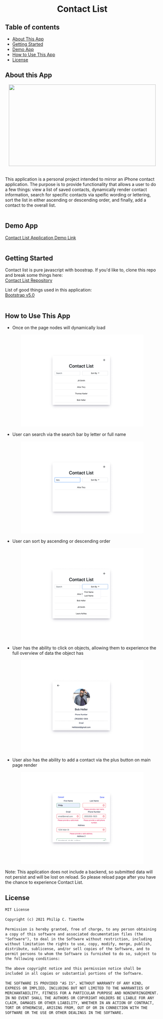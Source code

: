 <h1 align="center">Contact List</h1>

## Table of contents

- [About This App](#about-this-app)
- [Getting Started](#getting-started)
- [Demo App](#demo-app)
- [How to Use This App](#how-to-use-this-app)
- [License](#license)

## About this App
<div align="center">
<img src="https://media.giphy.com/media/Bz0VxzLCAPUgdxyTLE/giphy.gif" width="480" height="266">
</div>
<br/>

This application is a personal project intended to mirror an iPhone contact application.  The purpose is to provide functionality that allows a user to do a few things: view a list of saved contacts, dynamically render contact information, search for specific contacts via speific wording or lettering, sort the list in either ascending or descending order, and finally, add a contact to the overall list.
<br/>
<br/>

## Demo App
<a href="https://philiptimothe.github.io/Contact_List/">Contact List Application Demo Link</a>
<br/>
<br/>


## Getting Started

Contact list is pure javascript with boostrap.  If you'd like to, clone this repo and break some things here:<br/>
<a href="https://github.com/PhilipTimothe/Contact_List">Contact List Repository</a>
<br/>

List of good things used in this application:<br/>
<a href="https://getbootstrap.com/">Bootstrap v5.0</a>
<br/>
<br/>

## How to Use This App

- Once on the page nodes will dynamically load
<div align="center">
    <img src="images/Contact List.jpg" width="400" height="300">
</div>

- User can search via the search bar by letter or full name
<div align="center">
    <img src="images/Contact List-2.jpg" width="400" height="300">
</div>

- User can sort by ascending or descending order
<div align="center">
    <img src="images/Contact List-5.jpg" width="400" height="300">
</div>

- User has the ability to click on objects, allowing them to experience the full overview of data the object has
<div align="center">
    <img src="images/Contact List-4.jpg" width="400" height="300">
</div>

- User also has the ability to add a contact via the plus button on main page render
<div align="center">
    <img src="images/Contact List-3.jpg" width="400" height="300">
</div>


Note: This application does not include a backend, so submitted data will not persist and will be lost on reload.  So please reload page after you have the chance to experience Contact List.
<br/>

## License

    MIT License

    Copyright (c) 2021 Philip C. Timothe

    Permission is hereby granted, free of charge, to any person obtaining a copy of this software and associated documentation files (the "Software"), to deal in the Software without restriction, including without limitation the rights to use, copy, modify, merge, publish, distribute, sublicense, and/or sell copies of the Software, and to permit persons to whom the Software is furnished to do so, subject to the following conditions:

    The above copyright notice and this permission notice shall be included in all copies or substantial portions of the Software.

    THE SOFTWARE IS PROVIDED "AS IS", WITHOUT WARRANTY OF ANY KIND, EXPRESS OR IMPLIED, INCLUDING BUT NOT LIMITED TO THE WARRANTIES OF MERCHANTABILITY, FITNESS FOR A PARTICULAR PURPOSE AND NONINFRINGEMENT. IN NO EVENT SHALL THE AUTHORS OR COPYRIGHT HOLDERS BE LIABLE FOR ANY CLAIM, DAMAGES OR OTHER LIABILITY, WHETHER IN AN ACTION OF CONTRACT, TORT OR OTHERWISE, ARISING FROM, OUT OF OR IN CONNECTION WITH THE SOFTWARE OR THE USE OR OTHER DEALINGS IN THE SOFTWARE.